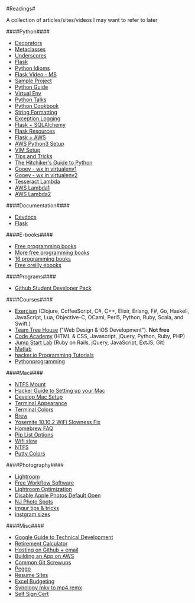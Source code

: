 #Readings#

A collection of articles/sites/videos I may want to refer to later

####Python####
* [Decorators](https://codefisher.org/catch/blog/2015/02/10/python-decorators-and-context-managers/)
* [Metaclasses](http://blog.ionelmc.ro/2015/02/09/understanding-python-metaclasses/)
* [Underscores](http://shahriar.svbtle.com/underscores-in-python)
* [Flask](https://realpython.com/blog/python/flask-by-example-part-1-project-setup/#.VOt14cUQSQg.reddit)
* [Python Idioms](http://prooffreaderplus.blogspot.ca/2014/11/top-10-python-idioms-i-wished-id.html)
* [Flask Video - MS](http://www.microsoftvirtualacademy.com/training-courses/introduction-to-creating-websites-using-python-and-flask)
* [Sample Project](https://github.com/pypa/sampleproject)
* [Python Guide](https://github.com/kennethreitz/python-guide)
* [Virtual Env](http://docs.python-guide.org/en/latest/dev/virtualenvs/)
* [Python Talks](https://github.com/hellerve/programming-talks)
* [Python Cookbook](http://chimera.labs.oreilly.com/books/1230000000393/index.html)
* [String Formatting](http://pyformat.info/)
* [Exception Logging](https://www.loggly.com/blog/exceptional-logging-of-exceptions-in-python/)
* [Flask + SQLAlchemy](https://pythonhosted.org/Flask-SQLAlchemy/quickstart.html)
* [Flask Resources](https://github.com/humiaozuzu/awesome-flask)
* [Flask + AWS](https://medium.com/@rodkey/deploying-a-flask-application-on-aws-a72daba6bb80)
* [AWS Python3 Setup](https://www.digitalocean.com/community/tutorials/how-to-set-up-python-2-7-6-and-3-3-3-on-centos-6-4)
* [VIM Setup](https://realpython.com/blog/python/vim-and-python-a-match-made-in-heaven/)
* [Tips and Tricks](http://www.techbeamers.com/essential-python-tips-tricks-programmers/)
* [The Hitchiker's Guide to Python](http://python-guide-pt-br.readthedocs.io/en/latest/#)
* [Gooey - wx in virtualenv1](https://wiki.wxpython.org/wxPythonVirtualenvOnMac)
* [Gooey - wx in virtualenv2](https://stackoverflow.com/questions/10457647/how-do-i-install-wxpython-in-virtualenv)
* [Tesseract Lambda](https://stackoverflow.com/questions/33588262/tesseract-ocr-on-aws-lambda-via-virtualenv)
* [AWS Lambda1](http://docs.aws.amazon.com/lambda/latest/dg/with-s3-example-deployment-pkg.html)
* [AWS Lambda2](http://docs.aws.amazon.com/lambda/latest/dg/lambda-python-how-to-create-deployment-package.html)

####Documentation####
* [Devdocs](http://devdocs.io/)
* [Flask](http://flask.pocoo.org/docs/0.10/)

####E-books####
* [Free programming books](https://github.com/vhf/free-programming-books/blob/master/free-programming-books.md#professional-development)
* [More free programming books](http://www.linuxlinks.com/article/20150201134045961/BeginnerBooks.html)
* [16 programming books](http://sixrevisions.com/lists/free-books-code/)
* [Free oreilly ebooks](http://www.oreilly.com/programming/free/)

####Programs####
* [Github Student Developer Pack](https://github.com/blog/1900-the-best-developer-tools-now-free-for-students)

####Courses####
* [Exercism](http://exercism.io/) (Clojure, CoffeeScript, C#, C++, Elixir, Erlang, F#, Go, Haskell, JavaScript, Lua, Objective-C, OCaml, Perl5, Python, Ruby, Scala, and Swift.)
* [Team Tree House](https://teamtreehouse.com/) ("Web Design &amp; iOS Development"). **Not free**
* [Code Academy](http://www.codecademy.com/) (HTML &amp; CSS, Javascript, jQuery, Python, Ruby, PHP)
* [Jump Start Lab](http://jumpstartlab.com/) (Ruby on Rails, jQuery, JavaScript, ExtJS, Git)
* [Matlab](https://www.mathworks.com/matlabcentral/cody/)
* [hacker.io Programming Tutorials](http://hackr.io/)
* [Pythonprogramming](http://pythonprogramming.net/dashboard/)

####Mac####
* [NTFS Mount](http://www.macbreaker.com/2014/06/how-to-enable-writing-to-ntfs-hard.html)
* [Hacker Guide to Setting up your Mac](http://lapwinglabs.com/blog/hacker-guide-to-setting-up-your-mac)
* [Develop Mac Setup](http://alexw.me/2013/10/definitive-guid-to-development-mac-setup/)
* [Terminal Appearance](http://osxdaily.com/2013/02/05/improve-terminal-appearance-mac-os-x/)
* [Terminal Colors](http://www.marinamele.com/2014/05/customize-colors-of-your-terminal-in-mac-os-x.html)
* [Brew](http://brew.sh/)
* [Yosemite 10.10.2 WiFi Slowness Fix](http://tech-zee.com/how-to-fix-slow-wifi-issues-on-os-x-yosemite-on-imac-macbook-pro/)
* [Homebrew FAQ](https://github.com/Homebrew/homebrew/blob/master/share/doc/homebrew/FAQ.md#faq)
* [Pip List Options](https://pip.pypa.io/en/latest/reference/pip_list.html)
* [Wifi slow](http://www.engadget.com/2014/11/25/heres-the-root-cause-and-a-workaround-for-ios-8-and-yosemite-wi/)
* [NTFS](http://coolestguidesontheplanet.com/how-to-write-to-ntfs-external-disk-drives-from-os-x-10-11-el-capitan/)
* [Putty Colors](http://color.smyck.org/)

####Photography####
* [Lightroom](http://blogs.adobe.com/jkost/lightroom-training-videos?PID=2159997)
* [Free Workflow Software](http://www.rileybrandt.com/2015/10/15/foss-photo-flow-2015/)
* [Lightroom Optimization](https://helpx.adobe.com/lightroom/kb/optimize-performance-lightroom.html)
* [Disable Apple Photos Default Open](https://www.reddit.com/r/photography/comments/3xkrw5/tip_how_to_stop_osx_apple_photos_from_launching/)
* [NJ Photo Spots](http://improvephotography.com/30189/top-35-places-shoot-new-jersey/)
* [imgur tips & tricks](http://imgur.com/gallery/Hyq0J)
* [instgram sizes](http://www.itsworthashot.com/preparing-images-for-instagram/)

####Misc####
* [Google Guide to Technical Development](https://www.google.com/about/careers/students/guide-to-technical-development.html)
* [Retirement Calculator](http://www.forbes.com/sites/robertberger/2015/03/03/how-much-of-your-income-should-you-save/)
* [Hosting on Github + email](https://medium.com/@swag/so-you-want-to-build-a-website-f3c6d119062f)
* [Building an App on AWS](https://www.airpair.com/aws/posts/building-a-scalable-web-app-on-amazon-web-services-p1)
* [Common Git Screwups](http://41j.com/blog/2015/02/common-git-screwupsquestions-solutions/)
* [Peggo](http://peggo.co/)
* [Resume Sites](http://lifehacker.com/the-best-places-to-post-your-resume-depending-on-your-1700927606)
* [Excel Budgeting](http://www.gobankingrates.com/personal-finance/11-excel-shortcuts-make-budgeting-easy/)
* [Synology mkv to mp4 remx](https://www.reddit.com/r/synology/comments/2epy7v/how_to_automatically_remux_mkv_files_to_mp4_on/)
* [Self Sign Cert](http://stackoverflow.com/questions/10175812/how-to-create-a-self-signed-certificate-with-openssl/27931596#27931596)
